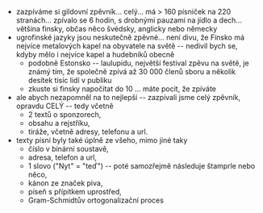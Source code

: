 - zazpíváme si gildovní zpěvník... celý... má > 160 písniček na 220 stranách... zpívalo se 6 hodin, s drobnými pauzami na jídlo a dech... většina finsky, občas něco švédsky, anglicky nebo německy
- ugrofinské jazyky jsou neskutečně zpěvné... není divu, že Finsko má nejvíce metalových kapel na obyvatele na světě -- nedivil bych se, kdyby mělo i nejvíce kapel a hudebníků obecně 
    - podobně Estonsko -- laulupidu, největší festival zpěvu na světě, je známý tím, že společně zpívá až 30 000 členů sboru a několik desítek tisíc lidí v publiku
    - zkuste si finsky napočítat do 10 ... máte pocit, že zpíváte
- ale abych nezapomněl na to nejlepší -- zazpívali jsme celý zpěvník, opravdu CELÝ -- tedy včetně
    - 2 textů o sponzorech,
    - obsahu a rejstříku,
    - tiráže, včetně adresy, telefonu a url.
- texty písní byly také úplně ze všeho, mimo jiné taky
    - číslo v binární soustavě,
    - adresa, telefon a url,
    - 1 slovo ("Nyt" = "teď") -- poté samozřejmě následuje štamprle nebo něco,
    - kánon ze značek piva,
    - píseň s přípitkem uprostřed,
    - Gram-Schmidtův ortogonalizační proces
